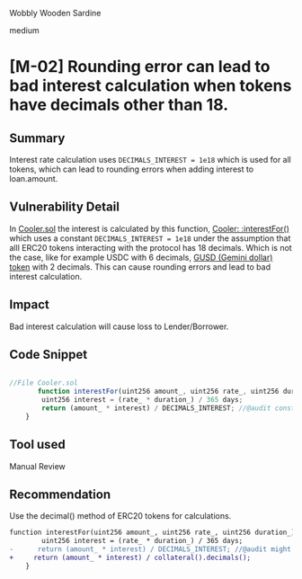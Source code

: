 Wobbly Wooden Sardine

medium

# [M-02] Rounding error can lead to bad interest calculation when tokens have decimals other than 18.
## Summary

Interest rate calculation uses `DECIMALS_INTEREST = 1e18` which is used for all tokens, which can lead to rounding errors when adding interest to loan.amount.

## Vulnerability Detail

In [Cooler.sol](https://github.com/sherlock-audit/2023-08-cooler/blob/6d34cd12a2a15d2c92307d44782d6eae1474ab25/Cooler/src/Cooler.sol) the interest is calculated by this function, [Cooler: :interestFor()](https://github.com/sherlock-audit/2023-08-cooler/blob/6d34cd12a2a15d2c92307d44782d6eae1474ab25/Cooler/src/Cooler.sol#L396C5-L399C6) which uses a constant `DECIMALS_INTEREST = 1e18` under the assumption that alll ERC20 tokens interacting with the protocol has 18 decimals. Which is not the case, like for example USDC with 6 decimals, [GUSD (Gemini dollar) token](https://etherscan.io/token/0x056fd409e1d7a124bd7017459dfea2f387b6d5cd) with 2 decimals. This can cause rounding errors and lead to bad interest calculation.

## Impact

Bad interest calculation will cause loss to Lender/Borrower.

## Code Snippet

```javascript

//File Cooler.sol
       function interestFor(uint256 amount_, uint256 rate_, uint256 duration_) public pure returns (uint256) {
        uint256 interest = (rate_ * duration_) / 365 days;
        return (amount_ * interest) / DECIMALS_INTEREST; //@audit constant decimal????
    }

```

## Tool used

Manual Review

## Recommendation

Use the decimal() method of ERC20 tokens for calculations.
```diff
function interestFor(uint256 amount_, uint256 rate_, uint256 duration_) public pure returns (uint256) {
        uint256 interest = (rate_ * duration_) / 365 days;
-      return (amount_ * interest) / DECIMALS_INTEREST; //@audit might be an issue????
+     return (amount_ * interest) / collateral().decimals();
    }

```
